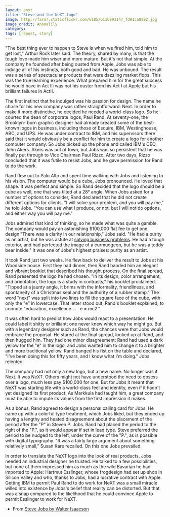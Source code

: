 ```yaml
---
layout: post
title: "Steve and the NeXT logo"
image: http://farm7.staticflickr.com/6185/6116993147_fd91ca8992.jpg
image_credit: Anomalily
category: 
tags: [repost, story]
---
```


"The best thing ever to happen to Steve is when we fired him, told him to get lost," Arthur Rock later said. The theory, shared by many, is that the tough love made him wiser and more mature. But it's not that simple. At the company he founded after being ousted from Apple, Jobs was able to indulge all of his instincts, both good and bad. He was unbound. The result was a series of spectacular products that were dazzling market flops. This was the true learning experience. What prepared him for the great success he would have in Act III was not his ouster from his Act I at Apple but his brilliant failures in ActII.

The first instinct that he indulged was his passion for design. The name he chose for his new company was rather straightforward: Next. In order to make it more distinctive, he decided he needed a world-class logo. So he courted the dean of corporate logos, Paul Rand. At seventy-one, the Brooklyn- born graphic designer had already created some of the best-known logos in business, including those of Esquire, IBM, Westinghouse, ABC, and UPS. He was under contract to IBM, and his supervisors there said that it would obviously be a conflict for him to create a logo for another computer company. So Jobs picked up the phone and called IBM's CEO, John Akers. Akers was out of town, but Jobs was so persistent that he was finally put through to Vice Chairman Paul Rizzo. After two days, Rizzo concluded that it was futile to resist Jobs, and he gave permission for Rand to do the work.

Rand flew out to Palo Alto and spent time walking with Jobs and listening to his vision. The computer would be a cube, Jobs pronounced. He loved that shape. It was perfect and simple. So Rand decided that the logo should be a cube as well, one that was tilted at a 28° angle. When Jobs asked for a number of options to consider, Rand declared that he did not create different options for clients. "I will solve your problem, and you will pay me," he told Jobs. "You can use what I produce, or not, but I will not do options, and either way you will pay me."

Jobs admired that kind of thinking, so he made what was quite a gamble. The company would pay an astonishing $100,000 flat fee to get one design."There was a clarity in our relationship," Jobs said. "He had a purity as an artist, but he was astute at [solving business problems][1]. He had a tough exterior, and had perfected the image of a curmudgeon, but he was a teddy bear inside." It was one of Jobs's highest praises: purity as an artist.

It took Rand just two weeks. He flew back to deliver the result to Jobs at his Woodside house. First they had dinner, then Rand handed him an elegant and vibrant booklet that described his thought process. On the final spread, Rand presented the logo he had chosen. "In its design, color arrangement, and orientation, the logo is a study in contrasts," his booklet proclaimed. "Tipped at a jaunty angle, it brims with the informality, friendliness, and spontaneity of a Christmas seal and the authority of a rubber stamp." The word "next" was split into two lines to fill the square face of the cube, with only the "e" in lowercase. That letter stood out, Rand's booklet explained, to connote "education, excellence . . . e = mc2."

It was often hard to predict how Jobs would react to a presentation. He could label it shitty or brilliant; one never knew which way he might go. But with a legendary designer such as Rand, the chances were that Jobs would embrace the proposal. He stared at the final spread, looked up at Rand, and then hugged him. They had one minor disagreement: Rand had used a dark yellow for the "e" in the logo, and Jobs wanted him to change it to a brighter and more traditional yellow. Rand banged his fist on the table and declared, "I've been doing this for fifty years, and I know what I'm doing." Jobs relented.

The company had not only a new logo, but a new name. No longer was it Next. It was NeXT. Others might not have understood the need to obsess over a logo, much less pay $100,000 for one. But for Jobs it meant that NeXT was starting life with a world-class feel and identity, even if it hadn't yet designed its first product. As Markkula had taught him, a great company must be able to impute its values from the first impression it makes.

As a bonus, Rand agreed to design a personal calling card for Jobs. He came up with a colorful type treatment, which Jobs liked, but they ended up having a lengthy and heated disagreement about the placement of the period after the "P" in Steven P. Jobs. Rand had placed the period to the right of the "P.", as it would appear if set in lead type. Steve preferred the period to be nudged to the left, under the curve of the "P.", as is possible with digital typography. "It was a fairly large argument about something relatively small," Susan Kare recalled. On this one Jobs prevailed.

In order to translate the NeXT logo into the look of real products, Jobs needed an industrial designer he trusted. He talked to a few possibilities, but none of them impressed him as much as the wild Bavarian he had imported to Apple: Hartmut Esslinger, whose frogdesign had set up shop in Silicon Valley and who, thanks to Jobs, had a lucrative contract with Apple. Getting IBM to permit Paul Rand to do work for NeXT was a small miracle willed into existence by Jobs's belief that reality can be distorted. But that was a snap compared to the likelihood that he could convince Apple to permit Esslinger to work for NeXT.

- From [Steve Jobs by Walter Isaacson](http://rcm.amazon.com/e/cm?lt1=_blank&bc1=000000&IS2=1&bg1=FFFFFF&fc1=000000&lc1=0000FF&t=breharsblo-20&o=1&p=8&l=as4&m=amazon&f=ifr&ref=ss_til&asins=1451648537)

[1]: /2012/02/solving-hard-problems/
